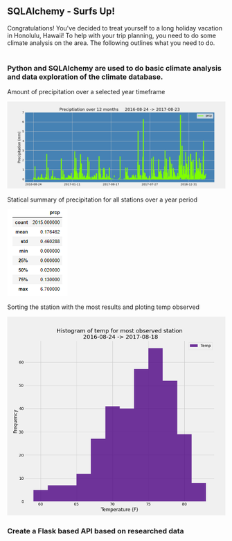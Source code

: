 ## SQLAlchemy - Surfs Up!

Congratulations! You've decided to treat yourself to a long holiday vacation in Honolulu, Hawaii! To help with your trip planning, you need to do some climate analysis on the area. The following outlines what you need to do.
<br>
<br>
### Python and SQLAlchemy are used to do basic climate analysis and data exploration of the climate database.

Amount of precipitation over a selected year timeframe

![2017_08_03_year_prior_prcp](./images/2017_08_03_year_prior_prcp.png)

Statical summary of precipitation for all stations over a year period

![describe_prcp](./images/describe_prcp.png)

Sorting the station with the most results and ploting temp observed

![hist_temp](./images/hist_temp.png)

### Create a Flask based API based on researched data

